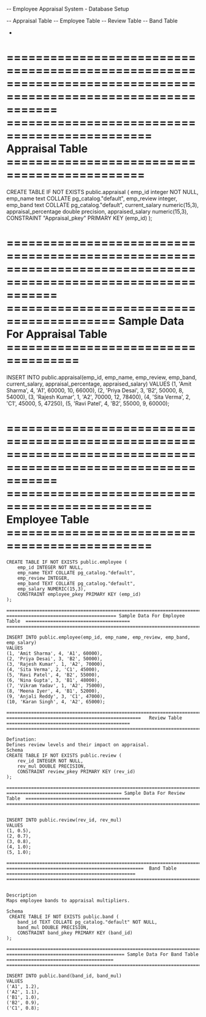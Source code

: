 -- Employee Appraisal System - Database Setup

-- Appraisal Table
-- Employee Table
-- Review Table
-- Band Table

-
===============================================================================================================
==============================================   Appraisal Table  =============================================
===============================================================================================================

CREATE TABLE IF NOT EXISTS public.appraisal (
    emp_id integer NOT NULL,
    emp_name text COLLATE pg_catalog."default",
    emp_review integer,
    emp_band text COLLATE pg_catalog."default",
    current_salary numeric(15,3),
    appraisal_percentage double precision,
    appraised_salary numeric(15,3),
    CONSTRAINT "Appraisal_pkey" PRIMARY KEY (emp_id)
);

===============================================================================================================
========================================= Sample Data For Appraisal Table  ====================================
===============================================================================================================


INSERT INTO public.appraisal(emp_id, emp_name, emp_review, emp_band, current_salary, appraisal_percentage, appraised_salary)
VALUES
(1, 'Amit Sharma', 4, 'A1', 60000, 10, 66000),
(2, 'Priya Desai', 3, 'B2', 50000, 8, 54000),
(3, 'Rajesh Kumar', 1, 'A2', 70000, 12, 78400),
(4, 'Sita Verma', 2, 'C1', 45000, 5, 47250),
(5, 'Ravi Patel', 4, 'B2', 55000, 9, 60000);


===============================================================================================================
==============================================   Employee Table  ==============================================
===============================================================================================================

```Schema
CREATE TABLE IF NOT EXISTS public.employee (
    emp_id INTEGER NOT NULL,
    emp_name TEXT COLLATE pg_catalog."default",
    emp_review INTEGER,
    emp_band TEXT COLLATE pg_catalog."default",
    emp_salary NUMERIC(15,3),
    CONSTRAINT employee_pkey PRIMARY KEY (emp_id)
);

===============================================================================================================
======================================== Sample Data For Employee Table  ======================================
===============================================================================================================

INSERT INTO public.employee(emp_id, emp_name, emp_review, emp_band, emp_salary)
VALUES
(1, 'Amit Sharma', 4, 'A1', 60000),
(2, 'Priya Desai', 3, 'B2', 50000),
(3, 'Rajesh Kumar', 1, 'A2', 70000),
(4, 'Sita Verma', 2, 'C1', 45000),
(5, 'Ravi Patel', 4, 'B2', 55000),
(6, 'Nina Gupta', 3, 'B1', 48000),
(7, 'Vikram Yadav', 1, 'A2', 75000),
(8, 'Meena Iyer', 4, 'B1', 52000),
(9, 'Anjali Reddy', 3, 'C1', 47000),
(10, 'Karan Singh', 4, 'A2', 65000);

===============================================================================================================
=================================================   Review Table  =============================================
===============================================================================================================

Defination:
Defines review levels and their impact on appraisal.
Schema
CREATE TABLE IF NOT EXISTS public.review (
    rev_id INTEGER NOT NULL,
    rev_mul DOUBLE PRECISION,
    CONSTRAINT review_pkey PRIMARY KEY (rev_id)
);

===============================================================================================================
========================================== Sample Data For Review Table  ======================================
===============================================================================================================


INSERT INTO public.review(rev_id, rev_mul)
VALUES
(1, 0.5),
(2, 0.7),
(3, 0.8),
(4, 1.0);
(5, 1.0);

===============================================================================================================
==================================================  Band Table  ===============================================
===============================================================================================================


Description
Maps employee bands to appraisal multipliers.

Schema
 CREATE TABLE IF NOT EXISTS public.band (
    band_id TEXT COLLATE pg_catalog."default" NOT NULL,
    band_mul DOUBLE PRECISION,
    CONSTRAINT band_pkey PRIMARY KEY (band_id)
);

===============================================================================================================
=========================================== Sample Data For Band Table  =======================================
===============================================================================================================

INSERT INTO public.band(band_id, band_mul)
VALUES
('A1', 1.2),
('A2', 1.1),
('B1', 1.0),
('B2', 0.9),
('C1', 0.8);

